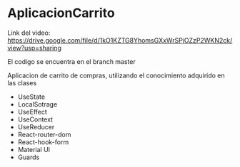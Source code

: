 # AplicacionCarrito

Link del video: https://drive.google.com/file/d/1kO1KZTG8YhomsGXxWrSPjOZzP2WKN2ck/view?usp=sharing

El codigo se encuentra en el branch master

Aplicacion de carrito de compras, utilizando el conocimiento adquirido en las clases

* UseState
* LocalSotrage
* UseEffect
* UseContext
* UseReducer
* React-router-dom
* React-hook-form
* Material UI
* Guards
